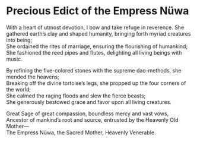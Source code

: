 # Precious Edict of the Empress Nüwa

With a heart of utmost devotion, I bow and take refuge in reverence. She gathered earth’s clay and shaped humanity, bringing forth myriad creatures into being;  
She ordained the rites of marriage, ensuring the flourishing of humankind;  
She fashioned the reed pipes and flutes, delighting all living beings with music.  

By refining the five-colored stones with the supreme dao-methods, she mended the heavens;  
Breaking off the divine tortoise’s legs, she propped up the four corners of the world;  
She calmed the raging floods and slew the fierce beasts;  
She generously bestowed grace and favor upon all living creatures.  

Great Sage of great compassion, boundless mercy and vast vows,  
Ancestor of mankind’s root and source, entrusted by the Heavenly Old Mother—  
The Empress Nüwa, the Sacred Mother, Heavenly Venerable.